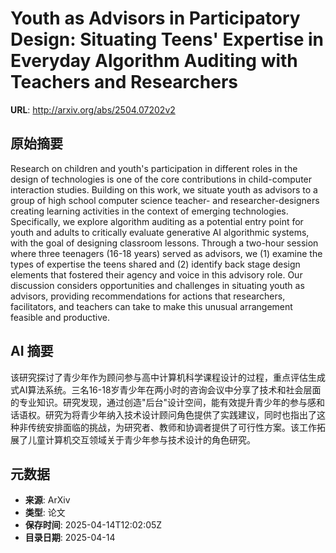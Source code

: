 # Youth as Advisors in Participatory Design: Situating Teens' Expertise in Everyday Algorithm Auditing with Teachers and Researchers

**URL**: http://arxiv.org/abs/2504.07202v2

## 原始摘要

Research on children and youth's participation in different roles in the
design of technologies is one of the core contributions in child-computer
interaction studies. Building on this work, we situate youth as advisors to a
group of high school computer science teacher- and researcher-designers
creating learning activities in the context of emerging technologies.
Specifically, we explore algorithm auditing as a potential entry point for
youth and adults to critically evaluate generative AI algorithmic systems, with
the goal of designing classroom lessons. Through a two-hour session where three
teenagers (16-18 years) served as advisors, we (1) examine the types of
expertise the teens shared and (2) identify back stage design elements that
fostered their agency and voice in this advisory role. Our discussion considers
opportunities and challenges in situating youth as advisors, providing
recommendations for actions that researchers, facilitators, and teachers can
take to make this unusual arrangement feasible and productive.


## AI 摘要

该研究探讨了青少年作为顾问参与高中计算机科学课程设计的过程，重点评估生成式AI算法系统。三名16-18岁青少年在两小时的咨询会议中分享了技术和社会层面的专业知识。研究发现，通过创造"后台"设计空间，能有效提升青少年的参与感和话语权。研究为将青少年纳入技术设计顾问角色提供了实践建议，同时也指出了这种非传统安排面临的挑战，为研究者、教师和协调者提供了可行性方案。该工作拓展了儿童计算机交互领域关于青少年参与技术设计的角色研究。

## 元数据

- **来源**: ArXiv
- **类型**: 论文
- **保存时间**: 2025-04-14T12:02:05Z
- **目录日期**: 2025-04-14
